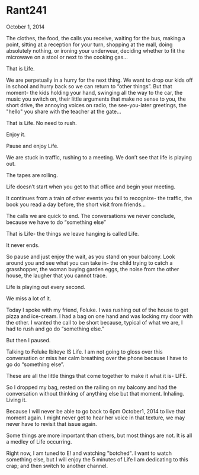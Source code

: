 # Rant241


October 1, 2014

The clothes, the food, the calls you receive, waiting for the bus, making a point, sitting at a reception for your turn, shopping at the mall, doing absolutely nothing, or ironing your underwear, deciding whether to fit the microwave on a stool or next to the cooking gas…

That is Life.

We are perpetually in a hurry for the next thing. We want to drop our kids off in school and hurry back so we can return to “other things”. But that moment- the kids holding your hand, swinging all the way to the car, the music you switch on, their little arguments that make no sense to you, the short drive, the annoying voices on radio, the see-you-later greetings, the "hello" you share with the teacher at the gate…

That is Life. No need to rush.

Enjoy it.

Pause and enjoy Life.

We are stuck in traffic, rushing to a meeting. We don’t see that life is playing out. 

The tapes are rolling.

Life doesn’t start when you get to that office and begin your meeting.

It continues from a train of other events you fail to recognize- the traffic, the book you read a day before, the short visit from friends…

The calls we are quick to end. The conversations we never conclude, because we have to do “something else”

That is Life- the things we leave hanging is called Life.

It never ends.

So pause and just enjoy the wait, as you stand on your balcony. Look around you and see what you can take in- the child trying to catch a grasshopper, the woman buying garden eggs, the noise from the other house, the laugher that you cannot trace.

Life is playing out every second.

We miss a lot of it. 

Today I spoke with my friend, Foluke. I was rushing out of the house to get pizza and ice-cream. I had a bag on one hand and was locking my door with the other. I wanted the call to be short because, typical of what we are, I had to rush and go do “something else.”

But then I paused.

Talking to Foluke Ibiteye IS Life. I am not going to gloss over this conversation or miss her calm breathing over the phone because I have to go do “something else”.

These are all the little things that come together to make it what it is- LIFE.

So I dropped my bag, rested on the railing on my balcony and had the conversation without thinking of anything else but that moment. Inhaling. Living it.

Because I will never be able to go back to 6pm October1, 2014 to live that moment again. I might never get to hear her voice in that texture, we may never have to revisit that issue again.

Some things are more important than others, but most things are not. It is all a medley of Life occurring.

Right now, I am tuned to E! and watching "botched". I want to watch something else, but I will enjoy the 5 minutes of Life I am dedicating to this crap; and then switch to another channel.